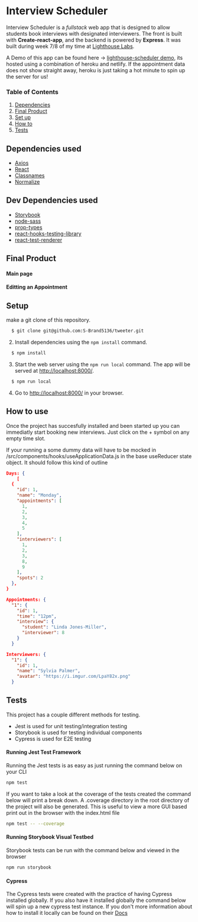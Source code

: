 # Interview Scheduler

Interview Scheduler is a _fullstack_ web app that is designed to allow students book interviews with designated interviewers. The front is built with **Create-react-app**, and the backend is powered by **Express**. It was built during week 7/8 of my time at [Lighthouse Labs](https://www.lighthouselabs.ca/).

A Demo of this app can be found here -> [lighthouse-scheduler demo](https://60ca81220bd5d909c1c8fdc6--dazzling-varahamihira-88e10e.netlify.app/), its hosted using a combination of heroku and netlify. If the appointment data does not show straight away, heroku is just taking a hot minute to spin up the server for us!

### Table of Contents

1. [Dependencies](#dependencies)
2. [Final Product](#final)
3. [Set up](#setUp)
4. [How to](#howto)
5. [Tests](#tests)

## Dependencies used <a name='dependencies'></a>

- [Axios](https://axios-http.com/docs/intro)
- [React](https://reactjs.org/)
- [Classnames](https://www.npmjs.com/package/classnames)
- [Normalize](https://www.npmjs.com/package/normalize.css)

## Dev Dependencies used

- [Storybook](https://storybook.js.org/)
- [node-sass](https://www.npmjs.com/package/node-sass)
- [prop-types](https://www.npmjs.com/package/prop-types)
- [react-hooks-testing-library](https://react-hooks-testing-library.com/)
- [react-test-renderer](https://reactjs.org/docs/test-renderer.html)

## Final Product <a name="final"></a>

#### Main page

#### Editting an Appointment

## Setup <a name='setUp'></a>

make a git clone of this repository.

```bash
  $ git clone git@github.com:S-Brand5136/tweeter.git
```

2. Install dependencies using the `npm install` command.

```bash
  $ npm install
```

3. Start the web server using the `npm run local` command. The app will be served at <http://localhost:8000/>.

```bash
  $ npm run local
```

4. Go to <http://localhost:8000/> in your browser.

## How to use <a name='howto'></a>

Once the project has succesfully installed and been started up you can immediatly start booking new interviews. Just click on the + symbol on any empty time slot.

If your running a some dummy data will have to be mocked in /src/components/hooks/useApplicationData.js in the base useReducer state object. It should follow this kind of outline

```JSON
Days: {
    [
  {
    "id": 1,
    "name": "Monday",
    "appointments": [
      1,
      2,
      3,
      4,
      5
    ],
    "interviewers": [
      1,
      2,
      3,
      8,
      9
    ],
    "spots": 2
  },
}

Appointments: {
  "1": {
    "id": 1,
    "time": "12pm",
    "interview": {
      "student": "Linda Jones-Miller",
      "interviewer": 8
    }
  }

Interviewers: {
  "1": {
    "id": 1,
    "name": "Sylvia Palmer",
    "avatar": "https://i.imgur.com/LpaY82x.png"
  }
```

## Tests <a name='tests'></a>

This project has a couple different methods for testing.

- Jest is used for unit testing/integration testing
- Storybook is used for testing individual components
- Cypress is used for E2E testing

#### Running Jest Test Framework

Running the Jest tests is as easy as just running the command below on your CLI

```sh
npm test
```

If you want to take a look at the coverage of the tests created the command below will print a break down. A .coverage directory in the root directory of the project will also be generated. This is useful to view a more GUI based print out in the browser with the index.html file

```bash
npm test -- --coverage
```

#### Running Storybook Visual Testbed

Storybook tests can be run with the command below and viewed in the browser

```sh
npm run storybook
```

#### Cypress

The Cypress tests were created with the practice of having Cypress installed globally. If you also have it installed globally the command below will spin up a new cypress test instance. If you don't more information about how to install it locally can be found on their [Docs](https://www.cypress.io/)
